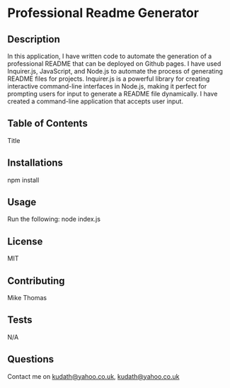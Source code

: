 
# Professional Readme Generator

## Description
In this application, I have written code to automate the generation of a professional README that can be deployed on Github pages. I have used Inquirer.js, JavaScript, and Node.js to automate the process of generating README files for projects. Inquirer.js is a powerful library for creating interactive command-line interfaces in Node.js, making it perfect for prompting users for input to generate a README file dynamically. I have created a command-line application that accepts user input.

## Table of Contents
Title

## Installations
npm install

## Usage
Run the following: node index.js

## License
MIT

## Contributing
Mike Thomas

## Tests
N/A

## Questions
Contact me on kudath@yahoo.co.uk, kudath@yahoo.co.uk

